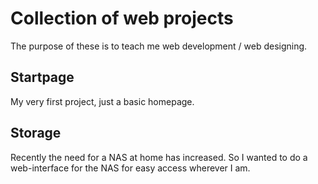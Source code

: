 # Collection of web projects

The purpose of these is to teach me web development / web designing.

## Startpage
My very first project, just a basic homepage.

## Storage
Recently the need for a NAS at home has increased. 
So I wanted to do a web-interface for the NAS for easy access wherever I am.
